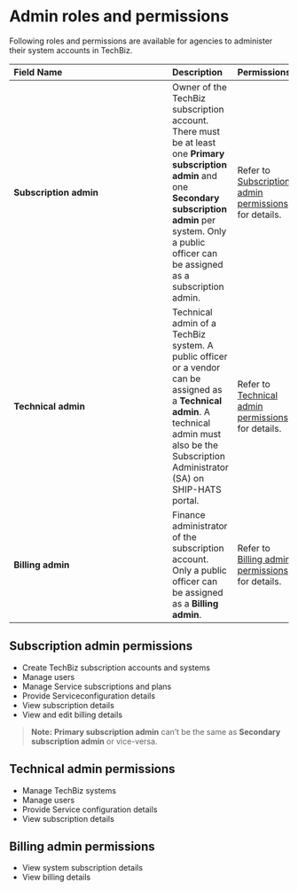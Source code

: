 # Admin roles and permissions

Following roles and permissions are available for agencies to administer their system accounts in TechBiz.

| <div style="width:270px">Field Name</div>  | Description | Permissions
| :------------------------------------------ |:-------------|----
| **Subscription admin** | Owner of the TechBiz subscription account. There must be at least one **Primary subscription admin** and one **Secondary subscription admin** per system. Only a public officer can be assigned as a subscription admin.| Refer to [Subscription admin permissions](#subscription-admin-permissions) for details.
| **Technical admin** | Technical admin of a TechBiz system. A public officer or a vendor can be assigned as a **Technical admin**. A technical admin must also be the Subscription Administrator (SA) on SHIP-HATS portal. | Refer to [Technical admin permissions](#technical-admin-permissions) for details.
| **Billing admin** | Finance administrator of the subscription account. Only a public officer can be assigned as a **Billing admin**.| Refer to [Billing admin permissions](#billing-admin-permissions) for details.

## Subscription admin permissions

- Create TechBiz subscription accounts and systems
- Manage users
- Manage Service subscriptions and plans
- Provide Serviceconfiguration details
- View subscription details
- View and edit billing details

> **Note:** **Primary subscription admin** can’t be the same as **Secondary subscription admin** or vice-versa.

## Technical admin permissions

- Manage TechBiz systems
- Manage users
- Provide Service configuration details
- View subscription details

## Billing admin permissions

- View system subscription details
- View billing details
